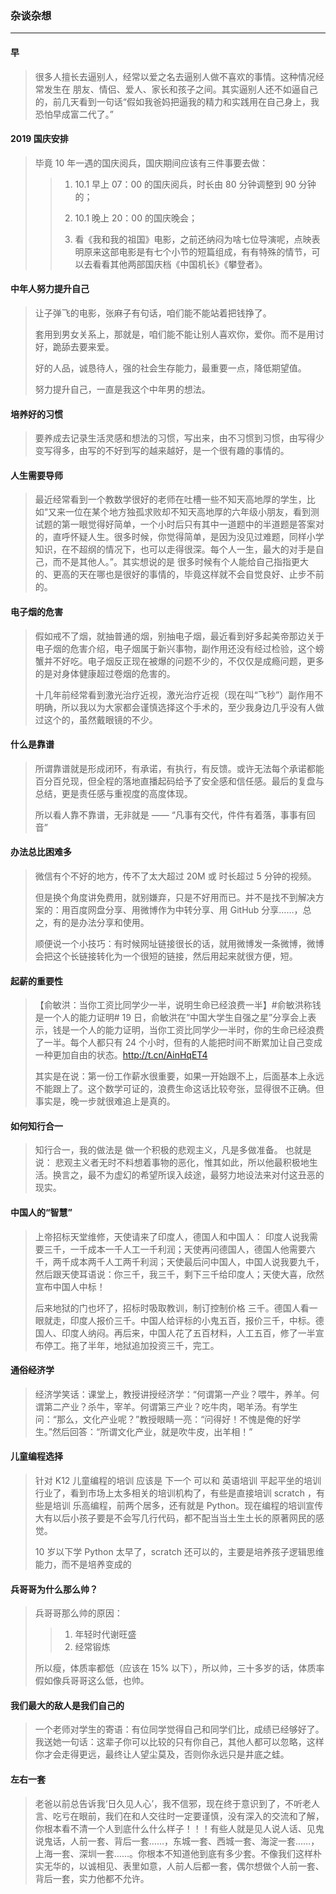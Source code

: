 ### 杂谈杂想

---

#### 早
> 很多人擅长去逼别人，经常以爱之名去逼别人做不喜欢的事情。这种情况经常发生在 朋友、情侣、爱人、家长和孩子之间。其实逼别人还不如逼自己的，前几天看到一句话“假如我爸妈把逼我的精力和实践用在自己身上，我恐怕早成富二代了。”

#### 2019 国庆安排
> 毕竟 10 年一遇的国庆阅兵，国庆期间应该有三件事要去做：
>>
>> 1. 10.1 早上 07：00 的国庆阅兵，时长由 80 分钟调整到 90 分钟的；
>>
>> 2. 10.1 晚上 20：00 的国庆晚会；
>>
>> 3. 看《我和我的祖国》电影，之前还纳闷为啥七位导演呢，点映表明原来这部电影是有七个小节的短篇组成，有有特殊的情节，可以去看看其他两部国庆档《中国机长》《攀登者》。

#### 中年人努力提升自己
> 让子弹飞的电影，张麻子有句话，咱们能不能站着把钱挣了。
>
> 套用到男女关系上，那就是，咱们能不能让别人喜欢你，爱你。而不是用讨好，跪舔去要来爱。
>
> 好的人品，诚恳待人，强的社会生存能力，最重要一点，降低期望值。
>
> 努力提升自己，一直是我这个中年男的想法。

#### 培养好的习惯
> 要养成去记录生活灵感和想法的习惯，写出来，由不习惯到习惯，由写得少变写得多，由写的不好到写的越来越好，是一个很有趣的事情的。

#### 人生需要导师
> 最近经常看到一个教数学很好的老师在吐槽一些不知天高地厚的学生，比如“又来一位在某个地方独孤求败却不知天高地厚的六年级小朋友，看到测试题的第一眼觉得好简单，一个小时后只有其中一道题中的半道题是答案对的，直呼怀疑人生。很多时候，你觉得简单，是因为没见过难题，同样小学知识，在不超纲的情况下，也可以走得很深。每个人一生，最大的对手是自己，而不是其他人。”。其实想说的是 很多时候有个人能给自己指指更大的、更高的天在哪也是很好的事情的，毕竟这样就不会自觉良好、止步不前的。

#### 电子烟的危害
> 假如戒不了烟，就抽普通的烟，别抽电子烟，最近看到好多起美帝那边关于电子烟的危害介绍，电子烟属于新兴事物，副作用还没有经过检验，这个螃蟹并不好吃。电子烟反正现在被爆的问题不少的，不仅仅是成瘾问题，更多的是对身体健康超过卷烟的危害的。
>
> 十几年前经常看到激光治疗近视，激光治疗近视（现在叫“飞秒”）副作用不明确，所以我以为大家都会谨慎选择这个手术的，至少我身边几乎没有人做过这个的，虽然戴眼镜的不少。

#### 什么是靠谱
> 所谓靠谱就是形成闭环，有承诺，有执行，有反馈。或许无法每个承诺都能百分百兑现，但全程的落地直播起码给予了安全感和信任感。最后的复盘与总结，更是责任感与重视度的高度体现。
>
> 所以看人靠不靠谱，无非就是 ——
“凡事有交代，件件有着落，事事有回音”

#### 办法总比困难多
> 微信有个不好的地方，传不了太大超过 20M 或 时长超过 5 分钟的视频。
>
> 但是换个角度讲免费用，就别嫌弃，只是不好用而已。并不是找不到解决方案的：用百度网盘分享、用微博作为中转分享、用 GitHub 分享……，总之，有的是办法分享和使用。
>
> 顺便说一个小技巧：有时候网址链接很长的话，就用微博发一条微博，微博会把这个长链接转化为一个很短的链接，然后用起来就很方便，短。

#### 起薪的重要性
> 【俞敏洪：当你工资比同学少一半，说明生命已经浪费一半】#俞敏洪称钱是一个人的能力证明# 19 日，俞敏洪在“中国大学生自强之星”分享会上表示，钱是一个人的能力证明，当你工资比同学少一半时，你的生命已经浪费了一半。每个人都只有 24 个小时，但有的人能把时间不断累加让自己变成一种更加自由的状态。http://t.cn/AinHqET4
>
> 其实是在说：第一份工作薪水很重要，如果一开始跟不上，后面基本上永远不能跟上了。这个数学可证的，浪费生命这话比较夸张，显得很不正确。但事实是，晚一步就很难追上是真的。

#### 如何知行合一
> 知行合一，我的做法是 做一个积极的悲观主义，凡是多做准备。 也就是说： 悲观主义者无时不料想着事物的恶化，惟其如此，所以他最积极地生活。换言之，最不为虚幻的希望所误入歧途，最努力地设法来对付这丑恶的现实。

#### 中国人的“智慧”
> 上帝招标天堂维修，天使请来了印度人，德国人和中国人： 印度人说我需要三千，一千成本一千人工一千利润；天使再问德国人，德国人他需要六千，两千成本两千人工两千利润；天使最后问中国人，中国人说我要九千，然后跟天使耳语说：你三千，我三千，剩下三千给印度人；天使大喜，欣然宣布中国人中标！ ​​​
>
> 后来地狱的门也坏了，招标时吸取教训，制订控制价格 三千。德国人看一眼就走，印度人报价三千。中国人给评标的小鬼五百，报价三千，中标。德国人、印度人纳闷。再后来，中国人花了五百材料，人工五百，修了一半宣布停工。拖了半年，地狱追加投资三千，完工。

#### 通俗经济学
> 经济学笑话：课堂上，教授讲授经济学：“何谓第一产业？喂牛，养羊。何谓第二产业？杀牛，宰羊。何谓第三产业？吃牛肉，喝羊汤。有学生问：“那么，文化产业呢？”教授眼睛一亮：“问得好！不愧是俺的好学生。”然后回答：“所谓文化产业，就是吹牛皮，出羊相！”

#### 儿童编程选择
> 针对 K12 儿童编程的培训 应该是 下一个 可以和 英语培训 平起平坐的培训行业了，看到市场上太多相关的培训机构了，有些是直接培训 scratch ，有些是培训 乐高编程，前两个居多，还有就是 Python。现在编程的培训宣传大有以后小孩子要是不会写几行代码，都不配当当土生土长的原著网民的感觉。
>
> 10 岁以下学 Python 太早了，scratch 还可以的，主要是培养孩子逻辑思维能力，而不是培养变成的

#### 兵哥哥为什么那么帅？
> 兵哥哥那么帅的原因：
>> 1. 年轻时代谢旺盛
>> 2. 经常锻炼
>
> 所以瘦，体质率都低（应该在 15% 以下），所以帅，三十多岁的话，体质率假如像兵哥哥这么低，也帅。

#### 我们最大的敌人是我们自己的
> 一个老师对学生的寄语：有位同学觉得自己和同学们比，成绩已经够好了。我送她一句话：这辈子你可以比较的只有你自己，其他人都可以忽略，这样你才会走得更远，最终让人望尘莫及，否则你永远只是井底之蛙。 ​​​

#### 左右一套
> 老爸以前总告诉我‘日久见人心’，我不信邪，现在终于意识到了，不听老人言、吃亏在眼前，我们在和人交往时一定要谨慎，没有深入的交流和了解，你根本看不清一个人到底什么什么样子！！！有些人就是见人说人话、见鬼说鬼话，人前一套、背后一套……，东城一套、西城一套、海淀一套……，上海一套、深圳一套……。你根本不知道他到底有多少套。不像我们这样朴实无华的，以诚相见、表里如意，人前人后都一套，偶尔想做个人前一套、背后一套，实力他都不允许。
